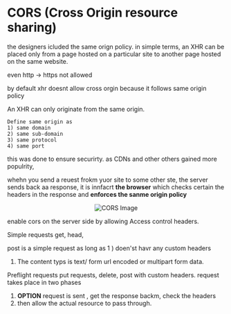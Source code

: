 # CORS (Cross Origin resource sharing)
the designers icluded the same orign policy. in simple terms, an XHR can be placed only from a page hosted on a particular site to another page hosted on the same website.   

even http -> https not allowed 

by default xhr doesnt allow cross orgin because it follows same origin policy

An  XHR can only originate from the same origin.

    Define same origin as 
    1) same domain
    2) same sub-domain
    3) same protocol
    4) same port
this was done to ensure securirty. as CDNs and other others gained more populrity, 


whehn you send a reuest frokm yuor site to some other ste, the server sends back aa response, it is innfacrt **the  browser** which checks certain the headers in 
the response and **enforces the sanme origin policy** 

<div style="text-align:center">
    <img src="/images/cors.png" alt="CORS Image"/>
</div>


enable cors on the server side by allowing Access control headers. 

Simple requests 
get, head, 

post is a simple request as long as 
1 ) doen'st havr any custom headers
1) The content typs is text/ form url encoded or multipart form data.


Preflight requests
put requests, delete, post with custom headers.
request takes place in two phases
1) **OPTION** request is sent , get the response backm, check the headers 
2) then allow the actual resource to pass through.  


